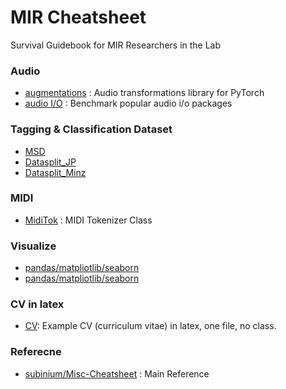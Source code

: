 # MIR Cheatsheet

Survival Guidebook for MIR Researchers in the Lab

### Audio
- [augmentations](https://github.com/Spijkervet/torchaudio-augmentations) : Audio transformations library for PyTorch
- [audio I/O](https://github.com/faroit/python_audio_loading_benchmark) : Benchmark popular audio i/o packages

### Tagging & Classification Dataset
- [MSD](http://millionsongdataset.com/)
- [Datasplit_JP](https://github.com/jongpillee/music_dataset_split)
- [Datasplit_Minz](https://github.com/minzwon/sota-music-tagging-models)

### MIDI
- [MidiTok](https://github.com/Natooz/MidiTok) : MIDI Tokenizer Class

### Visualize
- [pandas/matpliotlib/seaborn](https://www.kaggle.com/benhamner/python-data-visualizations)
- [pandas/matpliotlib/seaborn](https://www.kaggle.com/benhamner/python-data-visualizations)

### CV in latex
- [CV](https://github.com/amy-tabb/atabb-CV-public): Example CV (curriculum vitae) in latex, one file, no class.

### Referecne
- [subinium/Misc-Cheatsheet](https://github.com/subinium/Misc-Cheatsheet) : Main Reference